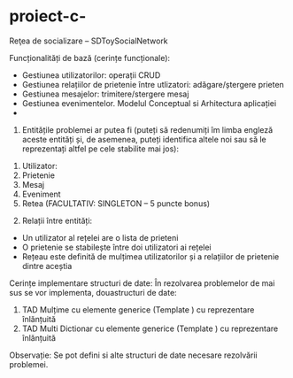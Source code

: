 # proiect-c-
Reţea de socializare – SDToySocialNetwork

Funcționalități de bază (cerințe funcționale):
-	Gestiunea utilizatorilor: operații CRUD 
-	Gestiunea relațiilor de prietenie între utlizatori: adăgare/ștergere prieten
-	Gestiunea mesajelor: trimitere/stergere mesaj 
-	Gestiunea evenimentelor. Modelul Conceptual si Arhitectura aplicației 
-	
1)	Entitățile problemei ar putea fi (puteți să redenumiți îm limba engleză aceste entități și, de asemenea, puteți identifica altele noi sau să le reprezentați altfel pe cele stabilite mai jos):
1.	Utilizator: 
2.	Prietenie
3.	Mesaj
4.	Eveniment
5.	Retea  (FACULTATIV: SINGLETON – 5 puncte bonus)


2)	Relații între entități: 
-	Un utilizator al rețelei are o lista de prieteni
-	O prietenie se stabilește între doi utilizatori ai rețelei
-	Rețeau este definită de mulțimea utilizatorilor și a relațiilor de prietenie dintre aceștia


Cerințe implementare structuri de date:
În rezolvarea problemelor de mai sus se vor implementa, douastructuri de date:
1)	TAD Mulțime cu elemente generice (Template <class T> ) cu reprezentare înlănțuită
2)	TAD Multi Dictionar cu elemente generice (Template <class T> ) cu reprezentare înlănțuită

Observație: Se pot defini si alte structuri de date necesare rezolvării problemei.
